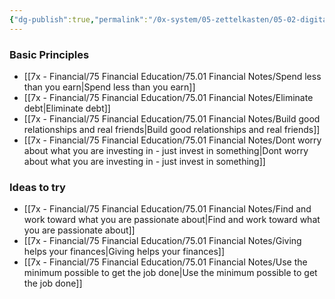 ```yaml
---
{"dg-publish":true,"permalink":"/0x-system/05-zettelkasten/05-02-digital-garden/improve-your-finances/","title":"Improve your finances","dgShowBacklinks":false}
---
```



### Basic Principles
- [[7x - Financial/75 Financial Education/75.01 Financial Notes/Spend less than you earn\|Spend less than you earn]]
- [[7x - Financial/75 Financial Education/75.01 Financial Notes/Eliminate debt\|Eliminate debt]]
- [[7x - Financial/75 Financial Education/75.01 Financial Notes/Build good relationships and real friends\|Build good relationships and real friends]]
- [[7x - Financial/75 Financial Education/75.01 Financial Notes/Dont worry about what you are investing in - just invest in something\|Dont worry about what you are investing in - just invest in something]]


### Ideas to try
- [[7x - Financial/75 Financial Education/75.01 Financial Notes/Find and work toward what you are passionate about\|Find and work toward what you are passionate about]]
- [[7x - Financial/75 Financial Education/75.01 Financial Notes/Giving helps your finances\|Giving helps your finances]]
- [[7x - Financial/75 Financial Education/75.01 Financial Notes/Use the minimum possible to get the job done\|Use the minimum possible to get the job done]]